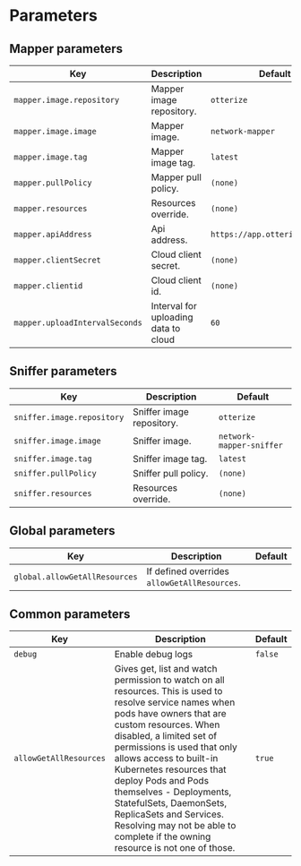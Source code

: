 # Parameters

## Mapper parameters
| Key                            | Description                          | Default                        |
|--------------------------------|--------------------------------------|--------------------------------|
| `mapper.image.repository`      | Mapper image repository.             | `otterize`                     |
| `mapper.image.image`           | Mapper image.                        | `network-mapper`               |
| `mapper.image.tag`             | Mapper image tag.                    | `latest`                       |
| `mapper.pullPolicy`            | Mapper pull policy.                  | `(none)`                       |
| `mapper.resources`             | Resources override.                  | `(none)`                       |
| `mapper.apiAddress`            | Api address.                         | `https://app.otterize.com/api` |
| `mapper.clientSecret`          | Cloud client secret.                 | `(none)`                       |
| `mapper.clientid`              | Cloud client id.                     | `(none)`                       |
| `mapper.uploadIntervalSeconds` | Interval for uploading data to cloud | `60`                           |


## Sniffer parameters
| Key                        | Description               | Default                  |
|----------------------------|---------------------------|--------------------------|
| `sniffer.image.repository` | Sniffer image repository. | `otterize`               |
| `sniffer.image.image`      | Sniffer image.            | `network-mapper-sniffer` |
| `sniffer.image.tag`        | Sniffer image tag.        | `latest`                 |
| `sniffer.pullPolicy`       | Sniffer pull policy.      | `(none)`                 |
| `sniffer.resources`        | Resources override.       | `(none)`                 |   


## Global parameters
| Key                              | Description                                                                                                                                 | Default |
|----------------------------------|---------------------------------------------------------------------------------------------------------------------------------------------|---------|
| `global.allowGetAllResources`    | If defined overrides `allowGetAllResources`.                                                                                                |         |

## Common parameters

| Key                    | Description                                                                                                                                                                                                                                                                                                                                                                                                                                                   | Default |
|------------------------|---------------------------------------------------------------------------------------------------------------------------------------------------------------------------------------------------------------------------------------------------------------------------------------------------------------------------------------------------------------------------------------------------------------------------------------------------------------|---------|
| `debug`                | Enable debug logs                                                                                                                                                                                                                                                                                                                                                                                                                                             | `false` |
| `allowGetAllResources` | Gives get, list and watch permission to watch on all resources. This is used to resolve service names when pods have owners that are custom resources. When disabled, a limited set of permissions is used that only allows access to built-in Kubernetes resources that deploy Pods and Pods themselves - Deployments, StatefulSets, DaemonSets, ReplicaSets and Services. Resolving may not be able to complete if the owning resource is not one of those. | `true`  |
